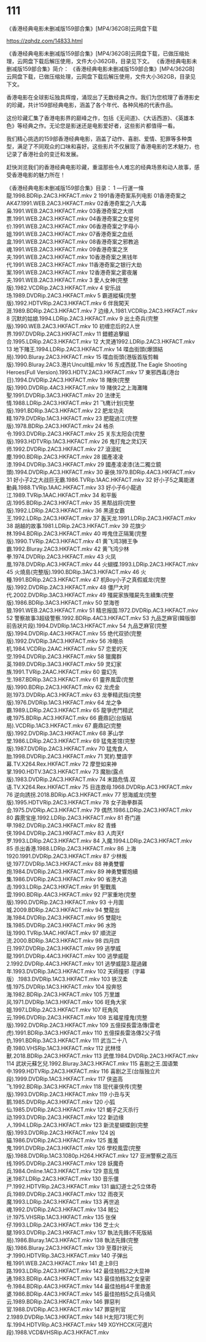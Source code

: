 # 111
《香港经典电影未删减版159部合集》[MP4/362GB]云网盘下载

https://zqhdz.com/14833.html

《香港经典电影未删减版159部合集》[MP4/362GB]云网盘下载，已做压缩处理，云网盘下载后解压使用，文件大小362GB，目录见下文。
《香港经典电影未删减版159部合集》简介：
《香港经典电影未删减版159部合集》[MP4/362GB]云网盘下载，已做压缩处理，云网盘下载后解压使用，文件大小362GB，目录见下文。

香港电影在全球影坛独具辉煌，涌现出了无数经典之作。我们为您梳理了香港影史的珍藏，共计159部经典电影，涵盖了各个年代、各种风格的代表作品。

这份珍藏汇集了香港电影界的巅峰之作，包括《无间道》、《大话西游》、《英雄本色》等经典之作。无论您是影迷还是电影爱好者，这些影片都值得一看。

我们精心挑选的159部香港经典电影，涵盖了动作、喜剧、爱情、犯罪等多种类型，满足了不同观众的口味和喜好。这些影片不仅展现了香港电影的艺术魅力，也记录了香港社会的变迁和发展。

赶快浏览我们的香港经典电影珍藏，重温那些令人难忘的经典场景和动人故事，感受香港电影的魅力所在！

《香港经典电影未删减版159部合集》目录：
1 —行運一條龍.1998.BDRip.2AC3.HKFACT.mkv
2 1991香港奇案系列电影
01香港奇案之AK47.1991.WEB.2AC3.HKFACT.mkv
02香港奇案之八大毒枭.1991.WEB.2AC3.HKFACT.mkv
03香港奇案之大绑票.1991.WEB.2AC3.HKFACT.mkv
04香港奇案之女星何价.1991.WEB.2AC3.HKFACT.mkv
06香港奇案之字母小姐.1991.WEB.2AC3.HKFACT.mkv
07香港奇案之血纸盒.1991.WEB.2AC3.HKFACT.mkv
08香港奇案之邪教追魂.1991.WEB.2AC3.HKFACT.mkv
09香港奇案之烹夫.1991.WEB.2AC3.HKFACT.mkv
10香港奇案之黑钱年代.1991.WEB.2AC3.HKFACT.mkv
11香港奇案之银行大劫案.1991.WEB.2AC3.HKFACT.mkv
12香港奇案之雾夜屠夫.1991.WEB.2AC3.HKFACT.mkv
3 愛人女神(完整版).1982.VCDRip.2AC3.HKFACT.mkv
4 安乐战场.1989.DVDRip.2AC3.HKFACT.mkv
5 霸道縱橫(完整版).1992.HDTVRip.2AC3.HKFACT.mkv
6 伴我闖天涯.1989.BDRip.2AC3.HKFACT.mkv
7 边缘人.1981.VCDRip.2AC3.HKFACT.mkv
8 沉默的姑娘.1994.LDRip.2AC3.HKFACT.mkv
9 出土奇兵(完整版).1990.WEB.2AC3.HKFACT.mkv
10 初缠恋后的2人世界.1997.DVDRip.2AC3.HKFACT.mkv
11 錯體追擊組合.1995.LDRip.2AC3.HKFACT.mkv
12 大灵通1992.LDRip.2AC3.HKFACT.mkv
13 地下賭王.1994.LDRip.2AC3.HKFACT.mkv
14 喋血街頭(爆頭結局).1990.Bluray.2AC3.HKFACT.mkv
15 喋血街頭(港版首版剪輯版).1990.Bluray.2AC3.港片Uncult組.mkv
16 东成西就.The Eagle Shooting Heroes(Full Version).1993.HDTV.2AC3.HKFACT.mkv
17 東邪西毒(港台日).1994.DVDRip.2AC3.HKFACT.mkv
18 賭俠(完整版).1990.DVDRip.4AC3.HKFACT.mkv
19 賭俠2之上海灘賭聖.1991.DVDRip.3AC3.HKFACT.mkv
20 法律无情.1988.LDRip.2AC3.HKFACT.mkv
21 飞鹰计划(完整版).1991.BDRip.3AC3.HKFACT.mkv
22 肥龙功夫精.1979.DVDRip.1AC3.HKFACT.mkv
23 肥龍過江(完整版).1978.BDRip.2AC3.HKFACT.mkv
24 格杀令.1993.DVDRip.2AC3.HKFACT.mkv
25 关东太阳会(完整版).1993.HDTVRip.1AC3.HKFACT.mkv
26 鬼打鬼之灵幻天师.1992.DVDRip.2AC3.HKFACT.mkv
27 滾滾紅塵.1990.BDRip.2AC3.HKFACT.mkv
28 國產凌凌漆.1994.DVDRip.3AC3.HKFACT.mkv
29 國產凌凌漆(法二獨立鏡頭).1994.DVDRip.AC3.HKFACT.mkv
30 豪俠.1979.BDRip.4AC3.HKFACT.mkv
31 好小子2之大战巨无霸.1986.TVRip.1AAC.HKFACT.mkv
32 好小子5之萬能運動員.1988.TVRip.1AAC.HKFACT.mkv
33 好小子6小龍過江.1989.TVRip.1AAC.HKFACT.mkv
34 和平飯店.1995.BDRip.2AC3.HKFACT.mkv
35 黑帮战将(完整版).1992.LDRip.2AC3.HKFACT.mkv
36 黑道女霸王.1992.LDRip.2AC3.HKFACT.mkv
37 轰天龙.1991.LDRip.2AC3.HKFACT.mkv
38 胡越的故事.1981.LDRip.2AC3.HKFACT.mkv
39 花旗少林.1994.BDRip.2AC3.HKFACT.mkv
40 哗鬼住正隔篱(完整版).1990.TVRip.2AC3.HKFACT.mkv
41 黄飞鸿3狮王争霸.1992.Bluray.2AC3.HKFACT.mkv
42 黄飞鸿少林拳.1974.DVDRip.2AC3.HKFACT.mkv
43 火凤凰.1978.DVDRip.AC3.HKFACT.mkv
44 火蝴蝶.1993.LDRip.2AC3.HKFACT.mkv
45 火燒島(完整版).1990.BDRip.3AC3.HKFACT.mkv
46 火種.1991.BDRip.2AC3.HKFACT.mkv
47 机Boy小子之真假威龙(完整版).1992.DVDRip.2AC3.HKFACT.mkv
48 僵尸大时代.2002.DVDRip.3AC3.HKFACT.mkv
49 殭屍家族殭屍先生續集(完整版).1986.BDRip.3AC3.HKFACT.mkv
50 禁海苍狼.1991.WEB.2AC3.HKFACT.mkv
51 精忠报国.1972.DVDRip.AC3.HKFACT.mkv
52 警察故事3超级警察.1992.BDRip.4AC3.HKFACT.mkv
53 九品芝麻官(韓版御前告狀片段).1994.DVDRip.1AC3.HKFACT.mkv
54 九品芝麻官(完整版).1994.DVDRip.4AC3.HKFACT.mkv
55 绝代双骄(完整版).1992.DVDRip.3AC3.HKFACT.mkv
56 冷眼杀机.1984.VCDRip.2AAC.HKFACT.mkv
57 恋爱的天空.1994.DVDRip.2AC3.HKFACT.mkv
58 獵魔群英.1989.DVDRip.3AC3.HKFACT.mkv
59 灵幻家族.1991.TVRip.2AAC.HKFACT.mkv
60 靈幻先生.1987.BDRip.3AC3.HKFACT.mkv
61 靈界風雲(完整版).1990.BDRip.2AC3.HKFACT.mkv
62 龙虎金刚.1973.DVDRip.AC3.HKFACT.mkv
63 龙拳精武指(完整版).1976.DVDRip.1AC3.HKFACT.mkv
64 龙之争霸.1989.LDRip.2AC3.HKFACT.mkv
65 龍爭虎鬥精武魂.1975.BDRip.AC3.HKFACT.mkv
66 鹿鼎記(台版結局).VCDRip.1AC3.HKFACT.mkv
67 鹿鼎記(完整版).1992.DVDRip.3AC3.HKFACT.mkv
68 茅山学堂.1986.LDRip.2AC3.HKFACT.mkv
69 猛鬼差馆(完整版).1987.DVDRip.2AC3.HKFACT.mkv
70 猛鬼食人胎.1998.DVDRip.2AC3.HKFACT.mkv
71 冥約.雙語字幕.TV.X264.Rex.HKFACT.mkv
72 摩登如来神掌.1990.HDTV.3AC3.HKFACT.mkv
73 魔胎(露点版).1983.DVDRip.2AC3.HKFACT.mkv
74 末路危情.双语.TV.X264.Rex.HKFACT.mkv
75 目连救母.1968.DVDRip.AC3.HKFACT.mkv
76 逆向誘拐.2018.BDRip.AC3.HKFACT.mkv
77 怒海威龙(完整版).1995.HDTVRip.2AC3.HKFACT.mkv
78 女子跆拳群英会.1975.DVDRip.AC3.HKFACT.mkv
79 偶然.1986.LDRip.2AC3.HKFACT.mkv
80 霹雳宝座.1992.LDRip.2AC3.HKFACT.mkv
81 奇门遁甲.1982.DVDRip.2AC3.HKFACT.mkv
82 青蜂侠.1994.DVDRip.2AC3.HKFACT.mkv
83 人肉天f罗.1993.LDRip.2AC3.HKFACT.mkv
84 入魔.1994.LDRip.2AC3.HKFACT.mkv
85 杀出香港.1988.LDRip.2AC3.HKFACT.mkv
86 上海1920.1991.DVDRip.2AC3.HKFACT.mkv
87 少林叛徒.1977.DVDRip.1AC3.HKFACT.mkv
88 神勇雙響炮.1984.DVDRip.2AC3.HKFACT.mkv
89 神勇雙響炮續集.1986.DVDRip.2AC3.HKFACT.mkv
90 省港大追击.1993.LDRip.2AC3.HKFACT.mkv
91 聖戰風雲.1990.BDRip.4AC3.HKFACT.mkv
92 尸家重地(完整版).1990.DVDRip.2AC3.HKFACT.mkv
93 十月圍城.2009.BDRip.2AC3.HKFACT.mkv
94 雙龍出海.1984.DVDRip.2AC3.HKFACT.mkv
95 雙龍吐珠.1985.DVDRip.2AC3.HKFACT.mkv
96 水玲珑.1990.TVRip.1AAC.HKFACT.mkv
97 順流逆流.2000.BDRip.3AC3.HKFACT.mkv
98 四月四日.1997.DVDRip.2AC3.HKFACT.mkv
99 逃學威龍.1991.DVDRip.4AC3.HKFACT.mkv
100 逃學威龍2.1992.DVDRip.4AC3.HKFACT.mkv
101 逃學威龍3.龍過雞年.1993.DVDRip.3AC3.HKFACT.mkv
102 天師撞邪（字幕版）.1983.DVDRip.1AC3.HKFACT.mkv
103 铁汉柔情.1975.DVDRip.1AC3.HKFACT.mkv
104 投奔怒海.1982.BDRip.2AC3.HKFACT.mkv
105 万里雄风.1971.DVDRip.1AC3.HKFACT.mkv
106 旺角大家姐.1997.LDRip.2AC3.HKFACT.mkv
107 旺角风云.1996.DVDRip.2AC3.HKFACT.mkv
108 五福星撞鬼(完整版).1992.DVDRip.2AC3.HKFACT.mkv
109 五億探長雷洛傳(雷老虎).1991.BDRip.3AC3.HKFACT.mkv
110 五億探長雷洛傳2父子情仇.1991.BDRip.3AC3.HKFACT.mkv
111 武当二十八奇.1980.VHSRip.1AC3.HKFACT.mkv
112 武林怪獸.2018.BDRip.2AC3.HKFACT.mkv
113 武僧.1984.DVDRip.2AC3.HKFACT.mkv
114 武狀元蘇乞兒.1992.Bluray.3AC3.HKFACT.mkv
115 喜剧之王.国语繁中.1999.HDTVRip.2AC3.HKFACT.mkv
116 喜剧之王(台版独立片段).1999.DVDRip.1AC3.HKFACT.mkv
117 侠盗高飞.1992.BDRip.3AC3.HKFACT.mkv
118 现代豪侠传(完整版).1993.DVDRip.2AC3.HKFACT.mkv
119 小丑与天鹅.1985.DVDRip.AC3.HKFACT.mkv
120 小狐仙.1985.DVDRip.2AC3.HKFACT.mkv
121 蝎子之灭杀行动.1993.DVDRip.2AC3.HKFACT.mkv
122 新边缘人.1994.LDRip.2AC3.HKFACT.mkv
123 新流星蝴蝶劍(完整版).1993.DVDRip.2AC3.HKFACT.mkv
124 凶貓.1986.DVDRip.2AC3.HKFACT.mkv
125 羞羞鬼.1991.DVDRip.2AC3.HKFACT.mkv
126 學校風雲(完整版).1988.DVDRip.1AC3.1080p.H264.HKFACT.mkv
127 亚洲警察之高压线.1995.DVDRip.2AC3.HKFACT.mkv
128 妖魔奇兵.1984.Online.1AC3.HKFACT.mkv
129 意乱情迷.1987.LDRip.2AC3.HKFACT.mkv
130 音乐僵尸.1992.HDTVRip.2AC3.HKFACT.mkv
131 幽幻道士之5立体奇兵.1989.DVDRip.2AC3.HKFACT.mkv
132 雨夜天魔.1993.LDRip.2AC3.HKFACT.mkv
133 再世追魂.1992.DVDRip.2AC3.HKFACT.mkv
134 贼公计.1975.VHSRip.1AC3.HKFACT.mkv
135 张保仔.1993.LDRip.2AC3.HKFACT.mkv
136 芝士火腿.1993.DVDRip.2AC3.HKFACT.mkv
137 執法先鋒(不死版結局).1986.Bluray.1AC3.HKFACT.mkv
138 執法先鋒(完整版).1986.Bluray.2AC3.HKFACT.mkv
139 至尊計狀元才.1990.HDTVRip.3AC3.HKFACT.mkv
140 子弹出租.1991.WEB.2AC3.HKFACT.mkv
141 走上B归路.1993.LDRip.2AC3.HKFACT.mkv
142 最佳拍档2之大显神通.1983.BDRip.4AC3.HKFACT.mkv
143 最佳拍档3之女皇密令.1984.BDRip.4AC3.HKFACT.mkv
144 最佳拍档4千里救差婆.1986.BDRip.4AC3.HKFACT.mkv
145 最佳拍档5之兵马俑风云.1989.BDRip.2AC3.HKFACT.mkv
146 罪惡判官.1988.DVDRip.AC3.HKFACT.mkv
147 罪惡判官2.1989.DVDRip.1AC3.HKFACT.mkv
148 H太阳731死亡列车.1994.HDTVRip.AC3.HKFACT.mkv
149 XGYHCCK(可選片段).1988.VCD&VHSRip.AC3.HKFACT.mkv
